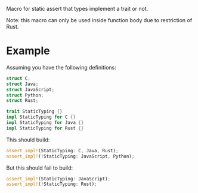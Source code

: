 Macro for static assert that types implement a trait or not.

Note: this macro can only be used inside function body due to
restriction of Rust.

# Example

Assuming you have the following definitions:
```rust
struct C;
struct Java;
struct JavaScript;
struct Python;
struct Rust;

trait StaticTyping {}
impl StaticTyping for C {}
impl StaticTyping for Java {}
impl StaticTyping for Rust {}
```

This should build:
```rust
assert_impl!(StaticTyping: C, Java, Rust);
assert_impl!(!StaticTyping: JavaScript, Python);
```

But this should fail to build:
```rust
assert_impl!(StaticTyping: JavaScript);
assert_impl!(!StaticTyping: Rust);
```
